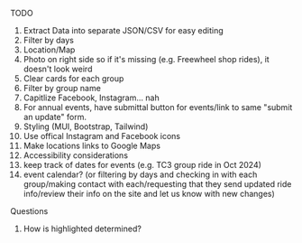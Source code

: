 TODO

1. Extract Data into separate JSON/CSV for easy editing
2. Filter by days
3. Location/Map
4. Photo on right side so if it's missing (e.g. Freewheel shop rides), it doesn't look weird
5. Clear cards for each group
6. Filter by group name
7. Capitlize Facebook, Instagram... nah
8. For annual events, have submittal button for events/link to same "submit an update" form.
9. Styling (MUI, Bootstrap, Tailwind)
10. Use offical Instagram and Facebook icons
11. Make locations links to Google Maps
12. Accessibility considerations
13. keep track of dates for events (e.g. TC3 group ride in Oct 2024)
14. event calendar? (or filtering by days and checking in with each group/making contact with each/requesting that they send updated ride info/review their info on the site and let us know with new changes)

Questions

1. How is highlighted determined?
